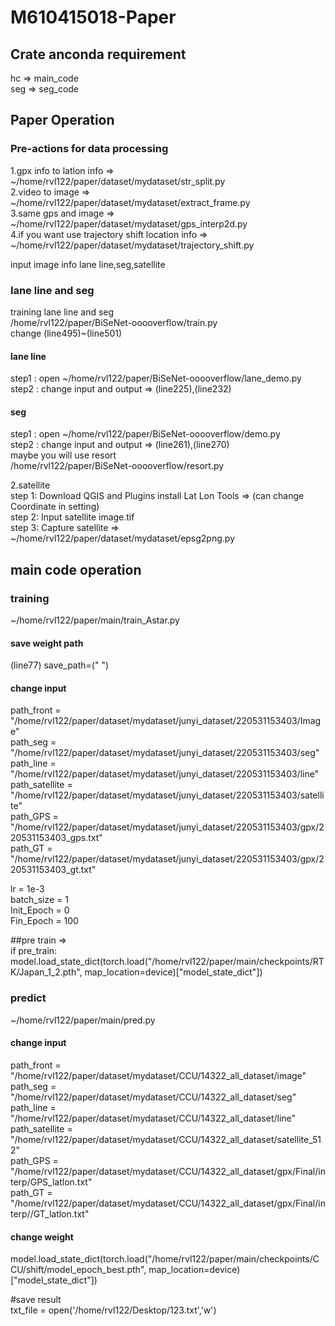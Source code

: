 # M610415018-Paper

## Crate anconda requirement 
hc => main_code <br>
seg => seg_code <br>

## Paper Operation
### Pre-actions for data processing <br>
1.gpx info to latlon info  =>   ~/home/rvl122/paper/dataset/mydataset/str_split.py <br>
2.video to image  =>  ~/home/rvl122/paper/dataset/mydataset/extract_frame.py <br>
3.same gps and image  =>  ~/home/rvl122/paper/dataset/mydataset/gps_interp2d.py <br>
4.if you want use trajectory shift location info => ~/home/rvl122/paper/dataset/mydataset/trajectory_shift.py <br>

input image info lane line,seg,satellite <br>
### lane line and seg <br>
training lane line and seg <br>
/home/rvl122/paper/BiSeNet-ooooverflow/train.py <br>
change (line495)~(line501) <br>

#### lane line <br>
step1 : open ~/home/rvl122/paper/BiSeNet-ooooverflow/lane_demo.py <br>
step2 : change input and output => (line225),(line232)  <br>

#### seg <br>
step1 : open ~/home/rvl122/paper/BiSeNet-ooooverflow/demo.py <br>
step2 : change input and output => (line261),(line270) <br>
maybe you will use resort  <br>
/home/rvl122/paper/BiSeNet-ooooverflow/resort.py <br>

2.satellite <br>
step 1: Download QGIS and Plugins install Lat Lon Tools => (can change Coordinate in setting) <br>
step 2: Input satellite image.tif <br>
step 3: Capture satellite => ~/home/rvl122/paper/dataset/mydataset/epsg2png.py <br>

## main code operation

### training  <br>
~/home/rvl122/paper/main/train_Astar.py <br>

#### save weight path <br>
(line77)   save_path=(" ") <br>

#### change input <br>
path_front = "/home/rvl122/paper/dataset/mydataset/junyi_dataset/220531153403/Image" <br>
path_seg = "/home/rvl122/paper/dataset/mydataset/junyi_dataset/220531153403/seg" <br>
path_line = "/home/rvl122/paper/dataset/mydataset/junyi_dataset/220531153403/line" <br>
path_satellite = "/home/rvl122/paper/dataset/mydataset/junyi_dataset/220531153403/satellite" <br>
path_GPS = "/home/rvl122/paper/dataset/mydataset/junyi_dataset/220531153403/gpx/220531153403_gps.txt" <br>
path_GT = "/home/rvl122/paper/dataset/mydataset/junyi_dataset/220531153403/gpx/220531153403_gt.txt" <br>


lr = 1e-3 <br>
batch_size = 1 <br>
Init_Epoch = 0 <br>
Fin_Epoch = 100 <br>

##pre train => <br>
if pre_train: <br>
model.load_state_dict(torch.load("/home/rvl122/paper/main/checkpoints/RTK/Japan_1_2.pth", map_location=device)["model_state_dict"]) <br>

### predict <br>
~/home/rvl122/paper/main/pred.py <br>

#### change input <br>

path_front = "/home/rvl122/paper/dataset/mydataset/CCU/14322_all_dataset/image" <br>
path_seg = "/home/rvl122/paper/dataset/mydataset/CCU/14322_all_dataset/seg" <br>
path_line = "/home/rvl122/paper/dataset/mydataset/CCU/14322_all_dataset/line" <br>
path_satellite = "/home/rvl122/paper/dataset/mydataset/CCU/14322_all_dataset/satellite_512" <br>
path_GPS = "/home/rvl122/paper/dataset/mydataset/CCU/14322_all_dataset/gpx/Final/interp/GPS_latlon.txt" <br>
path_GT = "/home/rvl122/paper/dataset/mydataset/CCU/14322_all_dataset/gpx/Final/interp//GT_latlon.txt" <br>

#### change weight <br>
model.load_state_dict(torch.load("/home/rvl122/paper/main/checkpoints/CCU/shift/model_epoch_best.pth", map_location=device)["model_state_dict"]) <br>

#save result <br>
txt_file = open('/home/rvl122/Desktop/123.txt','w') <br>


